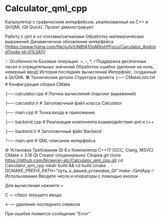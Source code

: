 # Calculator_qml_cpp
Калькулятор с графическим интерфейсом, реализованный на C++ и Qt/QML (Qt Quick).
Проект демонстрирует:

Работу с qml и со слотами/сигналами
Обработку математических выражений
Динамическое обновление интерфейса
[[https://www.figma.com/file/gJIvIUNBfA1OqMXshPFocu/Calculator_Android?node-id=0%3A1]]

✨ Особенности
Базовые операции: +, -, *, /
Поддержка десятичных чисел и отрицательных значений
Обработка ошибок (деление на ноль, неверный ввод)
История последних вычислений
Интерфейс, созданный в Qt/QML
🛠 Технические детали
Структура проекта
├── CMakeLists.txt # Конфигурация сборки CMake

├── calculator.cpp # Логика вычислений (парсинг выражений)

├── calculator.h # Заголовочный файл класса Calculator

├── main.cpp # Точка входа в приложение

├── backend.cpp # Реализация компонента взаимодействия qml и c++

├── backend.h # Заголовочный файл Backend

└── main.qml # QML-описание интерфейса

⚙️ Установка
Требования
Qt 6.x
Компилятор C++17 (GCC, Clang, MSVC)
CMake ≥ 3.16
Qt Creator (опционально)
Сборка
git clone https://github.com/Nickeron-atc/Calculator_qml_cpp.git
cd Calculator_qml_cpp
mkdir build && cd build
cmake .. -DCMAKE_PREFIX_PATH="путь_к_вашей_установке_Qt"
make
./QmlApp
🖱 Использование
Вводите числа и операторы с помощью кнопок

Для вычисления нажмите =

C — сброс текущего ввода

← — удаление последнего символа

При ошибке появится сообщение "Error"

